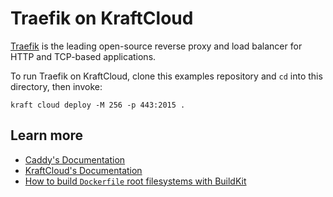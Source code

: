 # Traefik on KraftCloud

[Traefik](https://traefik.io/traefik/) is the leading open-source reverse proxy and load balancer for HTTP and TCP-based applications.


To run Traefik on KraftCloud, clone this examples repository and `cd` into this directory, then invoke:

```console
kraft cloud deploy -M 256 -p 443:2015 .
```

## Learn more

- [Caddy's Documentation](https://caddyserver.com/docs/)
- [KraftCloud's Documentation](https://docs.kraft.cloud)
- [How to build `Dockerfile` root filesystems with BuildKit](https://unikraft.org/docs/getting-started/integrations/buildkit)

